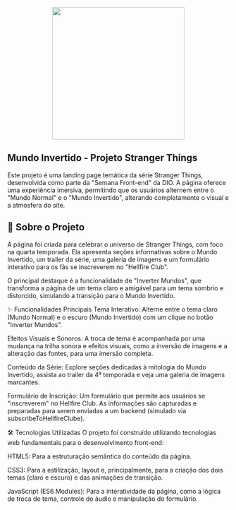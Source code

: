 <p align="center">
    <img width="300" src="https://micheleambrosio.github.io/semana-frontend-mundo-invertido/assets/images/banner/logo.svg">
</p>

 ## Mundo Invertido - Projeto Stranger Things
Este projeto é uma landing page temática da série Stranger Things, desenvolvida como parte da "Semana Front-end" da DIO. A página oferece uma experiência imersiva, permitindo que os usuários alternem entre o "Mundo Normal" e o "Mundo Invertido", alterando completamente o visual e a atmosfera do site.

## 📜 Sobre o Projeto

A página foi criada para celebrar o universo de Stranger Things, com foco na quarta temporada. Ela apresenta seções informativas sobre o Mundo Invertido, um trailer da série, uma galeria de imagens e um formulário interativo para os fãs se inscreverem no "Hellfire Club".

O principal destaque é a funcionalidade de "Inverter Mundos", que transforma a página de um tema claro e amigável para um tema sombrio e distorcido, simulando a transição para o Mundo Invertido.

✨ Funcionalidades Principais
Tema Interativo: Alterne entre o tema claro (Mundo Normal) e o escuro (Mundo Invertido) com um clique no botão "Inverter Mundos".

Efeitos Visuais e Sonoros: A troca de tema é acompanhada por uma mudança na trilha sonora e efeitos visuais, como a inversão de imagens e a alteração das fontes, para uma imersão completa.

Conteúdo da Série: Explore seções dedicadas à mitologia do Mundo Invertido, assista ao trailer da 4ª temporada e veja uma galeria de imagens marcantes.

Formulário de Inscrição: Um formulário que permite aos usuários se "inscreverem" no Hellfire Club. As informações são capturadas e preparadas para serem enviadas a um backend (simulado via subscribeToHellfireClube).

🛠️ Tecnologias Utilizadas
O projeto foi construído utilizando tecnologias web fundamentais para o desenvolvimento front-end:

HTML5: Para a estruturação semântica do conteúdo da página.

CSS3: Para a estilização, layout e, principalmente, para a criação dos dois temas (claro e escuro) e das animações de transição.

JavaScript (ES6 Modules): Para a interatividade da página, como a lógica de troca de tema, controle do áudio e manipulação do formulário.
